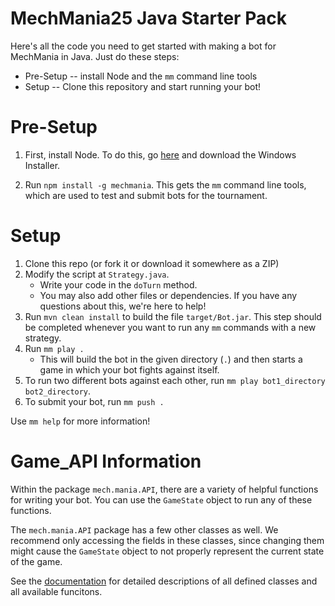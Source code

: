 # MechMania25 Java Starter Pack

Here's all the code you need to get started with making a bot for MechMania in Java. Just do these steps:

* Pre-Setup -- install Node and the `mm` command line tools
* Setup -- Clone this repository and start running your bot!

# Pre-Setup

1. First, install Node. To do this, go [here](https://nodejs.org/en/download/) and download the Windows Installer.

2. Run `npm install -g mechmania`.  This gets the `mm` command line tools, which are used to test and submit bots for the tournament.

# Setup

1. Clone this repo (or fork it or download it somewhere as a ZIP)
2. Modify the script at `Strategy.java`.
    * Write your code in the `doTurn` method.
    * You may also add other files or dependencies. If you have any questions about this, we're here to help!
3. Run `mvn clean install` to build the file `target/Bot.jar`. This step should be completed whenever you want to run any `mm` commands with a new strategy.
4. Run `mm play .`
    * This will build the bot in the given directory (`.`) and then starts a game in which your bot fights against itself.
5. To run two different bots against each other, run `mm play bot1_directory bot2_directory`.
6. To submit your bot, run `mm push .`

Use `mm help` for more information!

# Game_API Information
Within the package `mech.mania.API`, there are a variety of helpful functions for writing your bot. You can use the `GameState` object to run any of these functions.

The `mech.mania.API` package has a few other classes as well.  We recommend only accessing the fields in these classes, since changing them might cause the `GameState` object to not properly represent the current state of the game.

See the [documentation](https://hoelzeljon.github.io/MM25-Java-Starter-Pack/) for detailed descriptions of all defined classes and all available funcitons.
